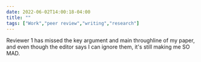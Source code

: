 ---date: 2022-06-02T14:00:18-04:00title: ""tags: ["Work","peer review","writing","research"]---Reviewer 1 has missed the key argument and main throughline of my paper, and even though the editor says I can ignore them, it's still making me SO MAD.